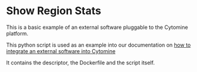 # Show Region Stats
This is a basic example of an external software pluggable to the Cytomine platform.

This python script is used as an example into our documentation on [how to integrate an external software into Cytomine](https://doc.cytomine.org/Add-an-external-software-to-Cytomine)

It contains the descriptor, the Dockerfile and the script itself.
